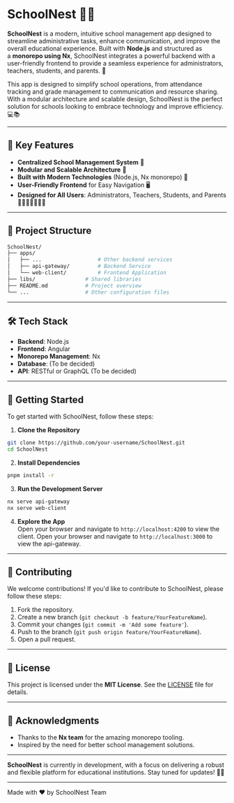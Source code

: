 # SchoolNest 🏫✨

**SchoolNest** is a modern, intuitive school management app designed to streamline administrative tasks, enhance communication, and improve the overall educational experience. Built with **Node.js** and structured as a **monorepo using Nx**, SchoolNest integrates a powerful backend with a user-friendly frontend to provide a seamless experience for administrators, teachers, students, and parents. 🚀

This app is designed to simplify school operations, from attendance tracking and grade management to communication and resource sharing. With a modular architecture and scalable design, SchoolNest is the perfect solution for schools looking to embrace technology and improve efficiency. 💻📚

---

## 🌟 Key Features

- **Centralized School Management System** 🏢
- **Modular and Scalable Architecture** 🧩
- **Built with Modern Technologies** (Node.js, Nx monorepo) 🔧
- **User-Friendly Frontend** for Easy Navigation 🖥️
- **Designed for All Users**: Administrators, Teachers, Students, and Parents 👨‍🏫👩‍🎓👨‍👩‍👧

---

## 📂 Project Structure

```bash
SchoolNest/
├── apps/
│   ├── ...                  # Other backend services
│   ├── api-gateway/         # Backend Service
│   └── web-client/          # Frontend Application
├── libs/                # Shared libraries
├── README.md            # Project overview
└── ...                  # Other configuration files
```

---

## 🛠️ Tech Stack

- **Backend**: Node.js
- **Frontend**: Angular
- **Monorepo Management**: Nx
- **Database**: (To be decided)
- **API**: RESTful or GraphQL (To be decided)

---

## 🚀 Getting Started  

To get started with SchoolNest, follow these steps:

1. **Clone the Repository**

```bash
git clone https://github.com/your-username/SchoolNest.git
cd SchoolNest
```

2. **Install Dependencies**

```bash
pnpm install -r
```

3. **Run the Development Server**

```bash
nx serve api-gateway
nx serve web-client
```

4. **Explore the App**  
   Open your browser and navigate to `http://localhost:4200` to view the client.
   Open your browser and navigate to `http://localhost:3000` to view the api-gateway.

---

## 🤝 Contributing

We welcome contributions! If you'd like to contribute to SchoolNest, please follow these steps:

1. Fork the repository.
2. Create a new branch (`git checkout -b feature/YourFeatureName`).
3. Commit your changes (`git commit -m 'Add some feature'`).
4. Push to the branch (`git push origin feature/YourFeatureName`).
5. Open a pull request.

---

## 📄 License

This project is licensed under the **MIT License**. See the [LICENSE](LICENSE) file for details.

---

## 🙏 Acknowledgments

- Thanks to the **Nx team** for the amazing monorepo tooling.
- Inspired by the need for better school management solutions.

---

**SchoolNest** is currently in development, with a focus on delivering a robust and flexible platform for educational institutions. Stay tuned for updates! 🚧🔜

---

Made with ❤️ by SchoolNest Team
